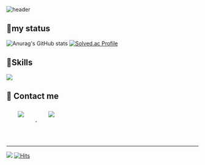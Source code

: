 ![header](https://capsule-render.vercel.app/api?type=waving&color=timeGradient&height=200&section=header&text=wxxk&fontSize=50&fontColor=ffffff&fontAlign=70)

## 🥇my status
![Anurag's GitHub stats](https://github-readme-stats.vercel.app/api?username=wxxk&theme=merko&show_icons=true)
[![Solved.ac Profile](http://mazassumnida.wtf/api/v2/generate_badge?boj=dwde2)](https://solved.ac/dwde2/)

## 🤖Skills

<img src="https://img.shields.io/badge/Python-3766AB?style=flat-square&logo=Python&logoColor=white"/>


## 🤝 Contact me

<a href="mailto:dwde22@gmail.com">
    <img 
        src="https://img.shields.io/badge/Gmail-D14836?style=for-the-badge&logo=gmail&logoColor=white&link="mailto:dwde22@gmail.com""
        style="height: auto; margin-left: 20px; margin-right: 20px; padding: 10px;"/>
</a>
<a href="https://instagram.com/wx.xk_">
    <img 
        src="https://img.shields.io/badge/Instagram-E4405F?style=for-the-badge&logo=instagram&logoColor=white&link=https://www.instagram.com/wx.xk_/"
        style="height: auto; margin-left: 20px; margin-right: 20px; padding: 10px;"/>
</a>

</br></br>

---
![](https://img.shields.io/github/followers/wxxk?style=social)
[![Hits](https://hits.seeyoufarm.com/api/count/incr/badge.svg?url=https%3A%2F%2Fgithub.com%2Fwxxk&count_bg=%2357A819&title_bg=%23000000&icon=github.svg&icon_color=%2300FF06&title=hits&edge_flat=false)](https://hits.seeyoufarm.com)
